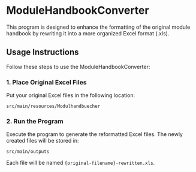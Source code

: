 # ModuleHandbookConverter

This program is designed to enhance the formatting of the original module handbook by rewriting it into a more organized Excel format (.xls).

## Usage Instructions

Follow these steps to use the ModuleHandbookConverter:
### 1. Place Original Excel Files

Put your original Excel files in the following location:

`src/main/resources/Modulhandbuecher`

### 2. Run the Program

Execute the program to generate the reformatted Excel files. The newly created files will be stored in:

`src/main/outputs`

Each file will be named `{original-filename}-rewritten.xls`.
